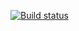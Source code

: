 [![Build status](https://ci.appveyor.com/api/projects/status/3wkx061q74e6g4xo?svg=true)](https://ci.appveyor.com/project/Egor-Te/2-1-web-test)
